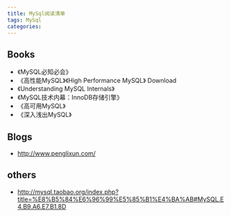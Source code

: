 ```yaml
---
title: MySql阅读清单
tags: MySql
categories: 
---
```





## Books
*	《MySQL必知必会》
*	《高性能MySQL》《High Performance MySQL》 Download
*	《Understanding MySQL Internals》
*	《MySQL技术内幕：InnoDB存储引擎》	
*	《高可用MySQL》
*	《深入浅出MySQL》






## Blogs
*	http://www.penglixun.com/

## others
*	http://mysql.taobao.org/index.php?title=%E8%B5%84%E6%96%99%E5%85%B1%E4%BA%AB#MySQL.E4.B9.A6.E7.B1.8D